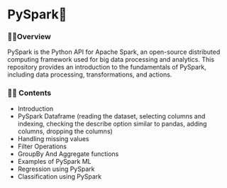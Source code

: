 # PySpark🌟


### 📖📖Overview

PySpark is the Python API for Apache Spark, an open-source distributed computing framework used for big data processing and analytics. This repository provides an introduction to the fundamentals of PySpark, including data processing, transformations, and actions.

### 📌📌 Contents
- Introduction
- PySpark Dataframe (reading the dataset, selecting columns and indexing, checking the describe option similar to pandas, adding columns, dropping the columns)
- Handling missing values
- Filter Operations
- GroupBy And Aggregate functions
- Examples of PySpark ML
- Regression using PySpark
- Classification using PySpark
